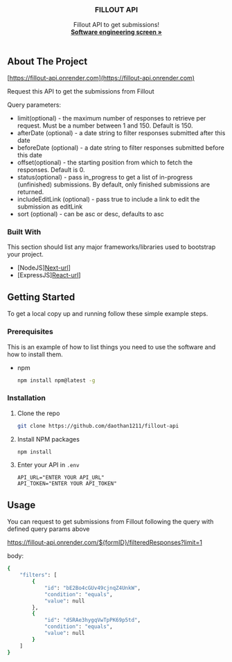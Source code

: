   <h3 align="center">FILLOUT API</h3>

  <p align="center">
    Fillout API to get submissions!
    <br />
    <a href="https://fillout.notion.site/Software-engineering-screen-fbd58fd78f59495c99866b91b1358221"><strong>Software engineering screen »</strong></a>
    <br />
    <br />
  </p>
</div>

<!-- ABOUT THE PROJECT -->

## About The Project

[https://fillout-api.onrender.com](https://fillout-api.onrender.com)

Request this API to get the submissions from Fillout

Query parameters:

- limit(optional) - the maximum number of responses to retrieve per request. Must be a number between 1 and 150. Default is 150.
- afterDate (optional) - a date string to filter responses submitted after this date
- beforeDate (optional) - a date string to filter responses submitted before this date
- offset(optional) - the starting position from which to fetch the responses. Default is 0.
- status(optional) - pass in_progress to get a list of in-progress (unfinished) submissions. By default, only finished submissions are returned.
- includeEditLink (optional) - pass true to include a link to edit the submission as editLink
- sort (optional) - can be asc or desc, defaults to asc

### Built With

This section should list any major frameworks/libraries used to bootstrap your project.

- [NodeJS][Next-url](https://nodejs.org/en)]
- [ExpressJS][React-url](https://expressjs.com)]

<!-- GETTING STARTED -->

## Getting Started

To get a local copy up and running follow these simple example steps.

### Prerequisites

This is an example of how to list things you need to use the software and how to install them.

- npm
  ```sh
  npm install npm@latest -g
  ```

### Installation

1. Clone the repo
   ```sh
   git clone https://github.com/daothan1211/fillout-api
   ```
2. Install NPM packages
   ```sh
   npm install
   ```
3. Enter your API in `.env`
   ```env
   API_URL="ENTER YOUR API_URL"
   API_TOKEN="ENTER YOUR API_TOKEN"
   ```

## Usage

You can request to get submissions from Fillout following the query with defined query params above

https://fillout-api.onrender.com/${formID}/filteredResponses?limit=1

body:

```sh
{
    "filters": [
        {
            "id": "bE2Bo4cGUv49cjnqZ4UnkW",
            "condition": "equals",
            "value": null
        },
        {
            "id": "dSRAe3hygqVwTpPK69p5td",
            "condition": "equals",
            "value": null
        }
    ]
}
```
